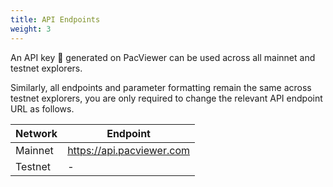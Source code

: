 ```yaml
---
title: API Endpoints
weight: 3
---
```


An API key 🚀 generated on PacViewer​ can be used across all mainnet and testnet explorers.

Similarly, all endpoints and parameter formatting remain the same across testnet explorers, you are only required to change the relevant API endpoint URL as follows.

| Network | Endpoint                  |
|---------|---------------------------|
| Mainnet | https://api.pacviewer.com | 
| Testnet | -                         | 